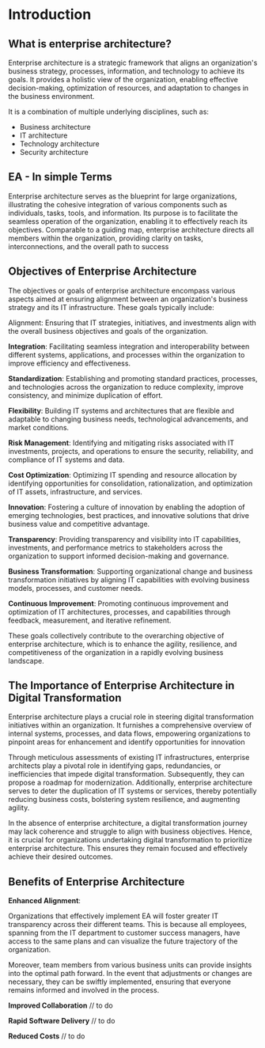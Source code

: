 # Introduction

## What is enterprise architecture? ##


Enterprise architecture is a strategic framework that aligns an organization's business strategy, processes, information, and technology to achieve its goals. It provides a holistic view of the organization, enabling effective decision-making, optimization of resources, and adaptation to changes in the business environment.

It is a combination of multiple underlying disciplines, such as:

* Business architecture
* IT architecture
* Technology architecture
* Security architecture

## EA - In simple Terms ##

Enterprise architecture serves as the blueprint for large organizations, illustrating the cohesive integration of various components such as individuals, tasks, tools, and information. Its purpose is to facilitate the seamless operation of the organization, enabling it to effectively reach its objectives. Comparable to a guiding map, enterprise architecture directs all members within the organization, providing clarity on tasks, interconnections, and the overall path to success

## Objectives of Enterprise Architecture ##

The objectives or goals of enterprise architecture encompass various aspects aimed at ensuring alignment between an organization's business strategy and its IT infrastructure. These goals typically include:

Alignment: Ensuring that IT strategies, initiatives, and investments align with the overall business objectives and goals of the organization.

**Integration**: Facilitating seamless integration and interoperability between different systems, applications, and processes within the organization to improve efficiency and effectiveness.

**Standardization**: Establishing and promoting standard practices, processes, and technologies across the organization to reduce complexity, improve consistency, and minimize duplication of effort.

**Flexibility**: Building IT systems and architectures that are flexible and adaptable to changing business needs, technological advancements, and market conditions.

**Risk Management**: Identifying and mitigating risks associated with IT investments, projects, and operations to ensure the security, reliability, and compliance of IT systems and data.

**Cost Optimization**: Optimizing IT spending and resource allocation by identifying opportunities for consolidation, rationalization, and optimization of IT assets, infrastructure, and services.

**Innovation**: Fostering a culture of innovation by enabling the adoption of emerging technologies, best practices, and innovative solutions that drive business value and competitive advantage.

**Transparency**: Providing transparency and visibility into IT capabilities, investments, and performance metrics to stakeholders across the organization to support informed decision-making and governance.

**Business Transformation**: Supporting organizational change and business transformation initiatives by aligning IT capabilities with evolving business models, processes, and customer needs.

**Continuous Improvement**: Promoting continuous improvement and optimization of IT architectures, processes, and capabilities through feedback, measurement, and iterative refinement.

These goals collectively contribute to the overarching objective of enterprise architecture, which is to enhance the agility, resilience, and competitiveness of the organization in a rapidly evolving business landscape.

## The Importance of Enterprise Architecture in Digital Transformation ##

Enterprise architecture plays a crucial role in steering digital transformation initiatives within an organization. It furnishes a comprehensive overview of internal systems, processes, and data flows, empowering organizations to pinpoint areas for enhancement and identify opportunities for innovation

Through meticulous assessments of existing IT infrastructures, enterprise architects play a pivotal role in identifying gaps, redundancies, or inefficiencies that impede digital transformation. Subsequently, they can propose a roadmap for modernization. Additionally, enterprise architecture serves to deter the duplication of IT systems or services, thereby potentially reducing business costs, bolstering system resilience, and augmenting agility.

In the absence of enterprise architecture, a digital transformation journey may lack coherence and struggle to align with business objectives. Hence, it is crucial for organizations undertaking digital transformation to prioritize enterprise architecture. This ensures they remain focused and effectively achieve their desired outcomes.

## Benefits of Enterprise Architecture ##

**Enhanced Alignment**:

Organizations that effectively implement EA will foster greater IT transparency across their different teams. This is because all employees, spanning from the IT department to customer success managers, have access to the same plans and can visualize the future trajectory of the organization.

Moreover, team members from various business units can provide insights into the optimal path forward. In the event that adjustments or changes are necessary, they can be swiftly implemented, ensuring that everyone remains informed and involved in the process.

**Improved Collaboration**
// to do

**Rapid Software Delivery**
// to do

**Reduced Costs**
// to do
